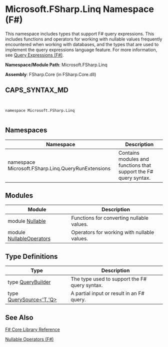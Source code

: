# Microsoft.FSharp.Linq Namespace (F#)

This namespace includes types that support F# query expressions. This includes functions and operators for working with nullable values frequently encountered when working with databases, and the types that are used to implement the query expressions language feature. For more information, see [Query Expressions &#40;F&#35;&#41;](Query+Expressions+%28F%23%29.md).

**Namespace/Module Path**: Microsoft.FSharp.Linq

**Assembly**: FSharp.Core (in FSharp.Core.dll)


## CAPS_SYNTAX_MD



```


namespace Microsoft.FSharp.Linq


```



## Namespaces


|Namespace|Description|
|---------|-----------|
|namespace Microsoft.FSharp.Linq.QueryRunExtensions|Contains modules and functions that support the F# query syntax.|

## Modules


|Module|Description|
|------|-----------|
|module [Nullable](http://msdn.microsoft.com/en-us/library/e7a4ea13-28cc-462e-bc3a-33131ace976e)|Functions for converting nullable values.|
|module [NullableOperators](http://msdn.microsoft.com/en-us/library/2c3633c5-3f31-4d62-a9f8-272ad6b19007)|Operators for working with nullable values.|

## Type Definitions


|Type|Description|
|----|-----------|
|type [QueryBuilder](http://msdn.microsoft.com/en-us/library/1fb66a8e-b815-4aa3-9fab-82f671337fbc)|The type used to support the F# query syntax.|
|type [QuerySource&lt;'T,'Q&gt;](http://msdn.microsoft.com/en-us/library/873589c1-c5dc-47d9-8abf-fee7258dfb00)|A partial input or result in an F# query.|

## See Also
[F&#35; Core Library Reference](F%23+Core+Library+Reference.md)

[Nullable Operators &#40;F&#35;&#41;](Nullable+Operators+%28F%23%29.md)

